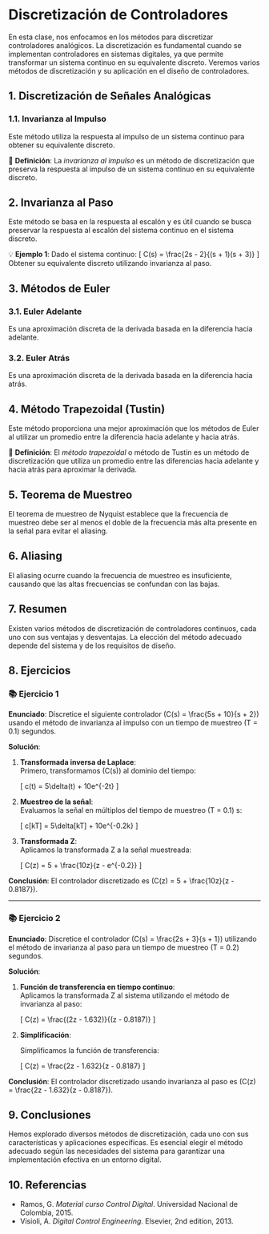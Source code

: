 # Discretización de Controladores

En esta clase, nos enfocamos en los métodos para discretizar controladores analógicos. La discretización es fundamental cuando se implementan controladores en sistemas digitales, ya que permite transformar un sistema continuo en su equivalente discreto. Veremos varios métodos de discretización y su aplicación en el diseño de controladores.

## 1. Discretización de Señales Analógicas

### 1.1. Invarianza al Impulso
Este método utiliza la respuesta al impulso de un sistema continuo para obtener su equivalente discreto.

🔑 **Definición**: La *invarianza al impulso* es un método de discretización que preserva la respuesta al impulso de un sistema continuo en su equivalente discreto.

## 2. Invarianza al Paso

Este método se basa en la respuesta al escalón y es útil cuando se busca preservar la respuesta al escalón del sistema continuo en el sistema discreto.

💡 **Ejemplo 1**:
Dado el sistema continuo:
\[ C(s) = \frac{2s - 2}{(s + 1)(s + 3)} \]
Obtener su equivalente discreto utilizando invarianza al paso.

## 3. Métodos de Euler

### 3.1. Euler Adelante
Es una aproximación discreta de la derivada basada en la diferencia hacia adelante.

### 3.2. Euler Atrás
Es una aproximación discreta de la derivada basada en la diferencia hacia atrás.

## 4. Método Trapezoidal (Tustin)

Este método proporciona una mejor aproximación que los métodos de Euler al utilizar un promedio entre la diferencia hacia adelante y hacia atrás.

🔑 **Definición**: El *método trapezoidal* o método de Tustin es un método de discretización que utiliza un promedio entre las diferencias hacia adelante y hacia atrás para aproximar la derivada.

## 5. Teorema de Muestreo

El teorema de muestreo de Nyquist establece que la frecuencia de muestreo debe ser al menos el doble de la frecuencia más alta presente en la señal para evitar el aliasing.

## 6. Aliasing

El aliasing ocurre cuando la frecuencia de muestreo es insuficiente, causando que las altas frecuencias se confundan con las bajas.

## 7. Resumen

Existen varios métodos de discretización de controladores continuos, cada uno con sus ventajas y desventajas. La elección del método adecuado depende del sistema y de los requisitos de diseño.

## 8. Ejercicios

### 📚 Ejercicio 1

**Enunciado**: Discretice el siguiente controlador \(C(s) = \frac{5s + 10}{s + 2}\) usando el método de invarianza al impulso con un tiempo de muestreo \(T = 0.1\) segundos.

**Solución**:

1. **Transformada inversa de Laplace**:  
   Primero, transformamos \(C(s)\) al dominio del tiempo:

   \[
   c(t) = 5\delta(t) + 10e^{-2t}
   \]

2. **Muestreo de la señal**:  
   Evaluamos la señal en múltiplos del tiempo de muestreo \(T = 0.1\) s:

   \[
   c[kT] = 5\delta[kT] + 10e^{-0.2k}
   \]

3. **Transformada Z**:  
   Aplicamos la transformada Z a la señal muestreada:

   \[
   C(z) = 5 + \frac{10z}{z - e^{-0.2}}
   \]

**Conclusión**: El controlador discretizado es \(C(z) = 5 + \frac{10z}{z - 0.8187}\).

---

### 📚 Ejercicio 2

**Enunciado**: Discretice el controlador \(C(s) = \frac{2s + 3}{s + 1}\) utilizando el método de invarianza al paso para un tiempo de muestreo \(T = 0.2\) segundos.

**Solución**:

1. **Función de transferencia en tiempo continuo**:  
   Aplicamos la transformada Z al sistema utilizando el método de invarianza al paso:

   \[
   C(z) = \frac{(2z - 1.632)}{(z - 0.8187)}
   \]

2. **Simplificación**:

   Simplificamos la función de transferencia:

   \[
   C(z) = \frac{2z - 1.632}{z - 0.8187}
   \]

**Conclusión**: El controlador discretizado usando invarianza al paso es \(C(z) = \frac{2z - 1.632}{z - 0.8187}\).
## 9. Conclusiones

Hemos explorado diversos métodos de discretización, cada uno con sus características y aplicaciones específicas. Es esencial elegir el método adecuado según las necesidades del sistema para garantizar una implementación efectiva en un entorno digital.

## 10. Referencias

- Ramos, G. *Material curso Control Digital*. Universidad Nacional de Colombia, 2015.
- Visioli, A. *Digital Control Engineering*. Elsevier, 2nd edition, 2013.